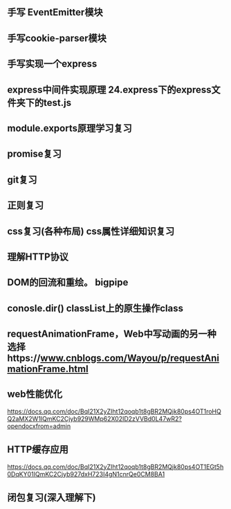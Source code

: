 ## 手写 EventEmitter模块

## 手写cookie-parser模块

## 手写实现一个express

## express中间件实现原理 24.express下的express文件夹下的test.js

## module.exports原理学习复习

## promise复习

## git复习

## 正则复习

## css复习(各种布局) css属性详细知识复习

## 理解HTTP协议

## DOM的回流和重绘。 bigpipe

## conosle.dir()  classList上的原生操作class

## requestAnimationFrame，Web中写动画的另一种选择https://www.cnblogs.com/Wayou/p/requestAnimationFrame.html

## web性能优化
https://docs.qq.com/doc/BqI21X2yZIht12qoqb1t8gBR2MQjk80ps4OT1roHQQ2aMX2W1IQmKC2Cjyb929WMp62X02ID2zVVBd0L47wR2?opendocxfrom=admin

## HTTP缓存应用
https://docs.qq.com/doc/BqI21X2yZIht12qoqb1t8gBR2MQjk80ps4OT1EGt5h0DqKY01IQmKC2Cjyb927dxH723I4gN1cnrQe0CM8BA1

## 闭包复习(深入理解下)
